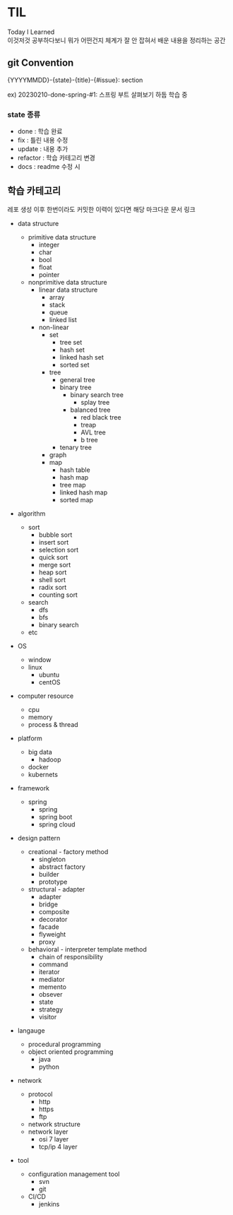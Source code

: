 # TIL
Today I Learned   
이것저것 공부하다보니 뭐가 어떤건지 체계가 잘 안 잡혀서 배운 내용을 정리하는 공간    

## git Convention
{YYYYMMDD}-{state}-{title}-{#issue}: section

ex) 20230210-done-spring-#1: 스프링 부트 살펴보기
하둡 학습 중

### state 종류
* done : 학습 완료
* fix : 틀린 내용 수정
* update : 내용 추가
* refactor : 학습 카테고리 변경
* docs : readme 수정 시

## 학습 카테고리
레포 생성 이후 한번이라도 커밋한 이력이 있다면 해당 마크다운 문서 링크 
* data structure
  *  primitive data structure
     * integer
     * char
     * bool
     * float
     * pointer
  * nonprimitive data structure
    * linear data structure
      *  array
      *  stack
      *  queue
      *  linked list
    * non-linear
       *  set
          *  tree set
          *  hash set
          *  linked hash set
          *  sorted set
      *  tree
         *  general tree
         *  binary tree
            *  binary search tree
               *  splay tree
            *  balanced tree
               *  red black tree
                 *  treap
               *  AVL tree
               *  b tree
         *  tenary tree
      *  graph
      *  map
         *  hash table
         *  hash map
         *  tree map
         *  linked hash map
         *  sorted map
  
* algorithm
  * sort
    *  bubble sort
    *  insert sort
    *  selection sort
    *  quick sort
    *  merge sort
    *  heap sort
    *  shell sort
    *  radix sort
    *  counting sort
  * search
    *  dfs
    *  bfs
    *  binary search
  * etc
* OS
  * window
  * linux
     *  ubuntu
     *  centOS
* computer resource
  *  cpu
  *  memory
  *  process & thread
* platform
  * big data
    * hadoop
  *  docker
  *  kubernets
* framework
  * spring
    *  spring
    *  spring boot
    *  spring cloud
* design pattern
  *  creational - factory method
     *  singleton 
     *  abstract factory
     *  builder
     *  prototype
  *  structural - adapter
     *  adapter
     *  bridge
     *  composite
     *  decorator
     *  facade
     *  flyweight
     *  proxy
  *  behavioral - interpreter template method
     *  chain of responsibility 
     *  command
     *  iterator
     *  mediator
     *  memento
     *  obsever
     *  state
     *  strategy
     *  visitor
* langauge
  *  procedural programming
  *  object oriented programming
     *  java
     *  python
* network
  *  protocol
     * http
     * https
     * ftp
  *  network structure
  *  network layer
     *  osi 7 layer
     *  tcp/ip 4 layer
* tool
  * configuration management tool
    * svn
    * git
  * CI/CD
    * jenkins
  
